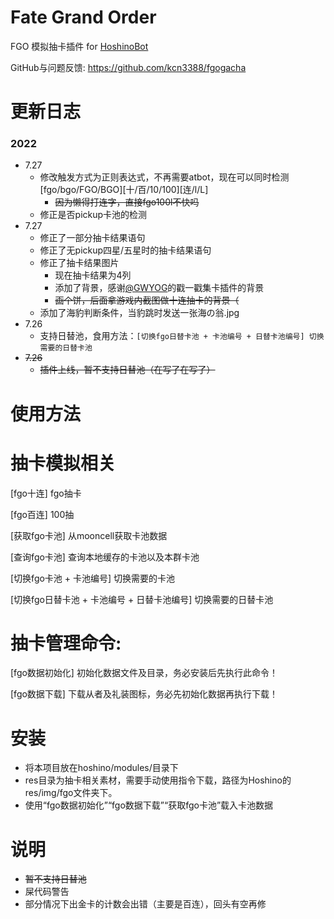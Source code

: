 # Fate Grand Order
FGO 模拟抽卡插件 for [HoshinoBot](https://github.com/Ice-Cirno/HoshinoBot)

GitHub与问题反馈: https://github.com/kcn3388/fgogacha

更新日志
======
### 2022
- 7.27
  - 修改触发方式为正则表达式，不再需要atbot，现在可以同时检测\[fgo/bgo/FGO/BGO\]\[十/百/10/100\]\[连/l/L\]
    - ~~因为懒得打连字，直接fgo100l不快吗~~
  - 修正是否pickup卡池的检测
- 7.27
  - 修正了一部分抽卡结果语句
  - 修正了无pickup四星/五星时的抽卡结果语句
  - 修正了抽卡结果图片
    - 现在抽卡结果为4列
    - 添加了背景，感谢[@GWYOG](https://github.com/GWYOG/GWYOG-Hoshino-plugins#8-%E6%88%B3%E6%9C%BA%E5%99%A8%E4%BA%BA%E9%9B%86%E5%8D%A1%E5%B0%8F%E6%B8%B8%E6%88%8Fpokemanpcr)的戳一戳集卡插件的背景
    - ~~画个饼，后面拿游戏内截图做十连抽卡的背景（~~
  - 添加了海豹判断条件，当豹跳时发送一张海の翁.jpg
- 7.26 
  - 支持日替池，食用方法：``[切换fgo日替卡池 + 卡池编号 + 日替卡池编号] 切换需要的日替卡池``
- ~~7.26~~ 
  - ~~插件上线，暂不支持日替池（在写了在写了）~~

使用方法
======
# 抽卡模拟相关
[fgo十连] fgo抽卡

[fgo百连] 100抽

[获取fgo卡池] 从mooncell获取卡池数据

[查询fgo卡池] 查询本地缓存的卡池以及本群卡池

[切换fgo卡池 + 卡池编号] 切换需要的卡池

[切换fgo日替卡池 + 卡池编号 + 日替卡池编号] 切换需要的日替卡池

# 抽卡管理命令:

[fgo数据初始化] 初始化数据文件及目录，务必安装后先执行此命令！

[fgo数据下载] 下载从者及礼装图标，务必先初始化数据再执行下载！

安装
======
- 将本项目放在hoshino/modules/目录下
- res目录为抽卡相关素材，需要手动使用指令下载，路径为Hoshino的res/img/fgo文件夹下。
- 使用“fgo数据初始化”“fgo数据下载”“获取fgo卡池”载入卡池数据

说明
======
- ~~暂不支持日替池~~
- 屎代码警告
- 部分情况下出金卡的计数会出错（主要是百连），回头有空再修